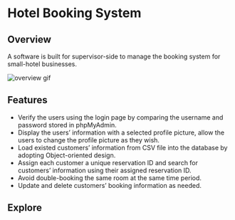# Hotel Booking System

## Overview
A software is built for supervisor-side to manage the booking system for small-hotel businesses.

![overview gif](https://github.com/jtrinh21/HotelBookingSystem/blob/master/src/Image/hotelBookingSystem.gif)

## Features


*	Verify the users using the login page by comparing the username and password stored in phpMyAdmin.
*	Display the users’ information with a selected profile picture, allow the users to change the profile picture as they wish.
*	Load existed customers’ information from CSV file into the database by adopting Object-oriented design.
*	Assign each customer a unique reservation ID and search for customers’ information using their assigned reservation ID.
*	Avoid double-booking the same room at the same time period.
*	Update and delete customers’ booking information as needed.



## Explore

